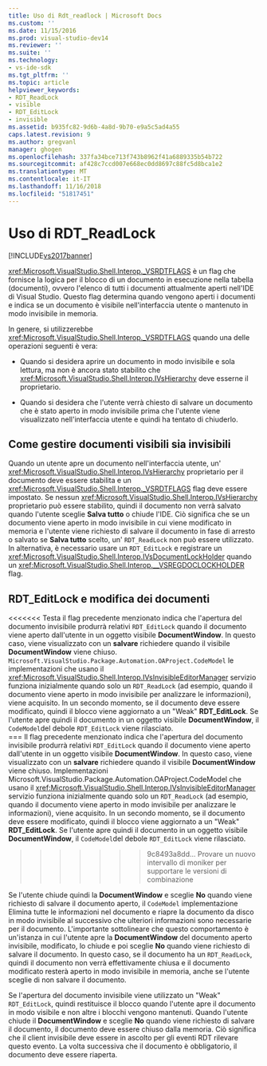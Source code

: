 ```yaml
---
title: Uso di Rdt_readlock | Microsoft Docs
ms.custom: ''
ms.date: 11/15/2016
ms.prod: visual-studio-dev14
ms.reviewer: ''
ms.suite: ''
ms.technology:
- vs-ide-sdk
ms.tgt_pltfrm: ''
ms.topic: article
helpviewer_keywords:
- RDT_ReadLock
- visible
- RDT_EditLock
- invisible
ms.assetid: b935fc82-9d6b-4a8d-9b70-e9a5c5ad4a55
caps.latest.revision: 9
ms.author: gregvanl
manager: ghogen
ms.openlocfilehash: 337fa34bce713f743b8962f41a6889335b54b722
ms.sourcegitcommit: af428c7ccd007e668ec0dd8697c88fc5d8bca1e2
ms.translationtype: MT
ms.contentlocale: it-IT
ms.lasthandoff: 11/16/2018
ms.locfileid: "51817451"
---
```

# <a name="rdtreadlock-usage"></a>Uso di RDT_ReadLock
[!INCLUDE[vs2017banner](../../includes/vs2017banner.md)]

<xref:Microsoft.VisualStudio.Shell.Interop._VSRDTFLAGS> è un flag che fornisce la logica per il blocco di un documento in esecuzione nella tabella (documenti), ovvero l'elenco di tutti i documenti attualmente aperti nell'IDE di Visual Studio. Questo flag determina quando vengono aperti i documenti e indica se un documento è visibile nell'interfaccia utente o mantenuto in modo invisibile in memoria.  
  
 In genere, si utilizzerebbe <xref:Microsoft.VisualStudio.Shell.Interop._VSRDTFLAGS> quando una delle operazioni seguenti è vera:  
  
-   Quando si desidera aprire un documento in modo invisibile e sola lettura, ma non è ancora stato stabilito che <xref:Microsoft.VisualStudio.Shell.Interop.IVsHierarchy> deve esserne il proprietario.  
  
-   Quando si desidera che l'utente verrà chiesto di salvare un documento che è stato aperto in modo invisibile prima che l'utente viene visualizzato nell'interfaccia utente e quindi ha tentato di chiuderlo.  
  
## <a name="how-to-manage-visible-and-invisible-documents"></a>Come gestire documenti visibili sia invisibili  
 Quando un utente apre un documento nell'interfaccia utente, un' <xref:Microsoft.VisualStudio.Shell.Interop.IVsHierarchy> proprietario per il documento deve essere stabilita e un <xref:Microsoft.VisualStudio.Shell.Interop._VSRDTFLAGS> flag deve essere impostato. Se nessun <xref:Microsoft.VisualStudio.Shell.Interop.IVsHierarchy> proprietario può essere stabilito, quindi il documento non verrà salvato quando l'utente sceglie **Salva tutto** o chiude l'IDE. Ciò significa che se un documento viene aperto in modo invisibile in cui viene modificato in memoria e l'utente viene richiesto di salvare il documento in fase di arresto o salvato se **Salva tutto** scelto, un' `RDT_ReadLock` non può essere utilizzato. In alternativa, è necessario usare un `RDT_EditLock` e registrare un <xref:Microsoft.VisualStudio.Shell.Interop.IVsDocumentLockHolder> quando un <xref:Microsoft.VisualStudio.Shell.Interop.__VSREGDOCLOCKHOLDER> flag.  
  
## <a name="rdteditlock-and-document-modification"></a>RDT_EditLock e modifica dei documenti  
<<<<<<< Testa il flag precedente menzionato indica che l'apertura del documento invisibile produrrà relativi `RDT_EditLock` quando il documento viene aperto dall'utente in un oggetto visibile **DocumentWindow**. In questo caso, viene visualizzato con un **salvare** richiedere quando il visibile **DocumentWindow** viene chiuso. `Microsoft.VisualStudio.Package.Automation.OAProject.CodeModel` le implementazioni che usano il <xref:Microsoft.VisualStudio.Shell.Interop.IVsInvisibleEditorManager> servizio funziona inizialmente quando solo un `RDT_ReadLock` (ad esempio, quando il documento viene aperto in modo invisibile per analizzare le informazioni), viene acquisito. In un secondo momento, se il documento deve essere modificato, quindi il blocco viene aggiornato a un "Weak" **RDT_EditLock**. Se l'utente apre quindi il documento in un oggetto visibile **DocumentWindow**, il `CodeModel`del debole `RDT_EditLock` viene rilasciato.  
=== Il flag precedente menzionato indica che l'apertura del documento invisibile produrrà relativi `RDT_EditLock` quando il documento viene aperto dall'utente in un oggetto visibile **DocumentWindow**. In questo caso, viene visualizzato con un **salvare** richiedere quando il visibile **DocumentWindow** viene chiuso. Implementazioni Microsoft.VisualStudio.Package.Automation.OAProject.CodeModel che usano il <xref:Microsoft.VisualStudio.Shell.Interop.IVsInvisibleEditorManager> servizio funziona inizialmente quando solo un `RDT_ReadLock` (ad esempio, quando il documento viene aperto in modo invisibile per analizzare le informazioni), viene acquisito. In un secondo momento, se il documento deve essere modificato, quindi il blocco viene aggiornato a un "Weak" **RDT_EditLock**. Se l'utente apre quindi il documento in un oggetto visibile **DocumentWindow**, il `CodeModel`del debole `RDT_EditLock` viene rilasciato.  
>>>>>>> 9c8493a8dd... Provare un nuovo intervallo di moniker per supportare le versioni di combinazione
  
 Se l'utente chiude quindi la **DocumentWindow** e sceglie **No** quando viene richiesto di salvare il documento aperto, il `CodeModel` implementazione Elimina tutte le informazioni nel documento e riapre la documento da disco in modo invisibile al successivo che ulteriori informazioni sono necessarie per il documento. L'importante sottolineare che questo comportamento è un'istanza in cui l'utente apre la **DocumentWindow** del documento aperto invisibile, modificato, lo chiude e poi sceglie **No** quando viene richiesto di salvare il documento. In questo caso, se il documento ha un `RDT_ReadLock`, quindi il documento non verrà effettivamente chiusa e il documento modificato resterà aperto in modo invisibile in memoria, anche se l'utente sceglie di non salvare il documento.  
  
 Se l'apertura del documento invisibile viene utilizzato un "Weak" `RDT_EditLock`, quindi restituisce il blocco quando l'utente apre il documento in modo visibile e non altre i blocchi vengono mantenuti. Quando l'utente chiude il **DocumentWindow** e sceglie **No** quando viene richiesto di salvare il documento, il documento deve essere chiuso dalla memoria. Ciò significa che il client invisibile deve essere in ascolto per gli eventi RDT rilevare questo evento. La volta successiva che il documento è obbligatorio, il documento deve essere riaperta.

